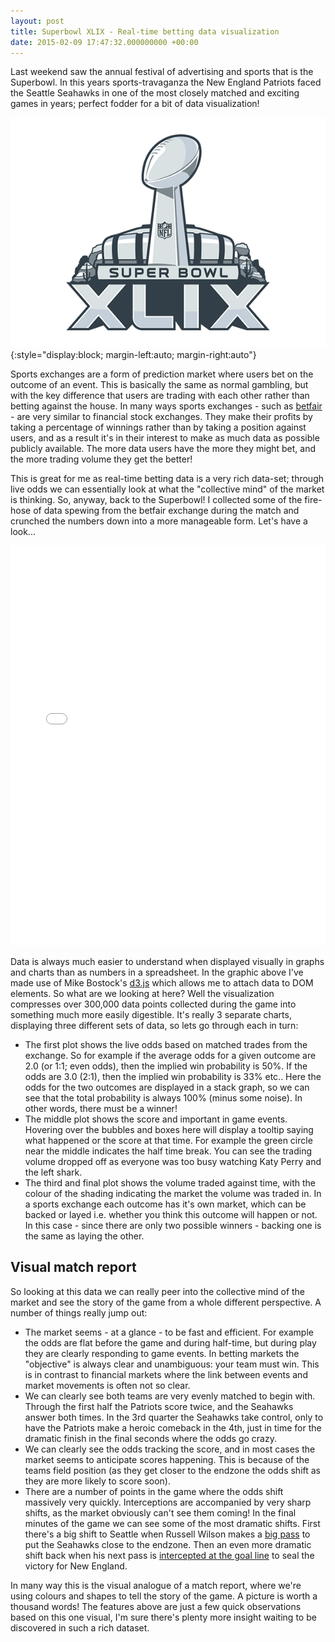 ```yaml
---
layout: post
title: Superbowl XLIX - Real-time betting data visualization
date: 2015-02-09 17:47:32.000000000 +00:00
---
```


Last weekend saw the annual festival of advertising and sports that is the Superbowl.  In this years sports-travaganza the New England Patriots faced the Seattle Seahawks in one of the most closely matched and exciting games in years; perfect fodder for a bit of data visualization!

![Rumour has it some sports happened in between Katy Perry and commercials](/assets/2015/02/super-bowl-xlix-49-logo.png){:style="display:block; margin-left:auto; margin-right:auto"}


Sports exchanges are a form of prediction market where users bet on the outcome of an event.  This is basically the same as normal gambling, but with the key difference that users are trading with each other rather than betting against the house.  In many ways sports exchanges - such as [betfair](http://betfair.com) - are very similar to financial stock exchanges.  They make their profits by taking a percentage of winnings rather than by taking a position against users, and as a result it's in their interest to make as much data as possible publicly available.  The more data users have the more they might bet, and the more trading volume they get the better!

This is great for me as real-time betting data is a very rich data-set; through live odds we can essentially look at what the "collective mind" of the market is thinking.  So, anyway, back to the Superbowl!  I collected some of the fire-hose of data spewing from the betfair exchange during the match and crunched the numbers down into a more manageable form.  Let's have a look...

<div class="responsive-wrap">
<iframe src="/assets/superbowl/index.html" width="100%" height="640" frameBorder="0"> </iframe>
</div>

Data is always much easier to understand when displayed visually in graphs and charts than as numbers in a spreadsheet.  In the graphic above I've made use of Mike Bostock's [d3.js](http://d3js.org/) which allows me to attach data to DOM elements.  So what are we looking at here? Well the visualization compresses over 300,000 data points collected during the game into something much more easily digestible. It's really 3 separate charts, displaying three different sets of data, so lets go through each in turn:


* The first plot shows the live odds based on matched trades from the exchange. So for example if the average odds for a given outcome are 2.0 (or 1:1; even odds), then the implied win probability is 50%.  If the odds are 3.0 (2:1), then the implied win probability is 33% etc..  Here the odds for the two outcomes are displayed in a stack graph, so we can see that the total probability is always 100% (minus some noise). In other words, there must be a winner!
* The middle plot shows the score and important in game events. Hovering over the bubbles and boxes here will display a tooltip saying what happened or the score at that time. For example the green circle near the middle indicates the half time break.  You can see the trading volume dropped off as everyone was too busy watching Katy Perry and the left shark.
* The third and final plot shows the volume traded against time, with the colour of the shading indicating the market the volume was traded in. In a sports exchange each outcome has it's own market, which can be backed or layed i.e. whether you think this outcome will happen or not. In this case - since there are only two possible winners - backing one is the same as laying the other.

## Visual match report

So looking at this data we can really peer into the collective mind of the market and see the story of the game from a whole different perspective. A number of things really jump out:

* The market seems - at a glance - to be fast and efficient.  For example the odds are flat before the game and during half-time, but during play they are clearly responding to game events.  In betting markets the "objective" is always clear and unambiguous: your team must win.  This is in contrast to financial markets where the link between events and market movements is often not so clear.
* We can clearly see both teams are very evenly matched to begin with.  Through the first half the Patriots score twice, and the Seahawks answer both times.  In the 3rd quarter the Seahawks take control, only to have the Patriots make a heroic comeback in the 4th, just in time for the dramatic finish in the final seconds where the odds go crazy.
* We can clearly see the odds tracking the score, and in most cases the market seems to anticipate scores happening. This is because of the teams field position (as they get closer to the endzone the odds shift as they are more likely to score soon).
* There are a number of points in the game where the odds shift massively very quickly.  Interceptions are accompanied by very sharp shifts, as the market obviously can't see them coming!  In the final minutes of the game we can see some of the most dramatic shifts.  First there's a big shift to Seattle when Russell Wilson makes a [big pass](https://www.youtube.com/watch?v=fKOLqM-LnA0) to put the Seahawks close to the endzone.  Then an even more dramatic shift back when his next pass is [intercepted at the goal line](https://www.youtube.com/watch?v=U7rPIg7ZNQ8) to seal the victory for New England.

In many way this is the visual analogue of a match report, where we're using colours and shapes to tell the story of the game. A picture is worth a thousand words! The features above are just a few quick observations based on this one visual, I'm sure there's plenty more insight waiting to be discovered in such a rich dataset.
